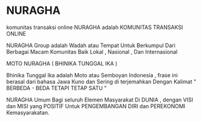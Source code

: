 # NURAGHA
komunitas transaksi online
NURAGHA adalah KOMUNITAS TRANSAKSI ONLINE

NURAGHA Group adalah Wadah atau Tempat Untuk Berkumpul Dari Berbagai Macam Komunitas Baik Lokal , Nasional , Dan Internasional

MOTO NURAGHA ( BHINIKA TUNGGAL IKA )

Bhinika Tunggal Ika adalah Moto atau Semboyan Indonesia , frase ini berasal dari bahasa Jawa Kuno dan Sering di terjemahkan Dengan Kalimat " BERBEDA - BEDA TETAPI TETAP SATU "

NURAGHA Umum Bagi seluruh Elemen Masyarakat Di DUNIA , dengan VISI dan MISI yang POSITIF Untuk PENGEMBANGAN DIRI dan PEREKONOMI Kemasyarakatan.
